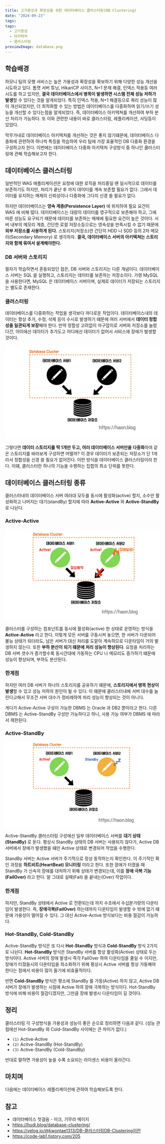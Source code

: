 ```yaml
---
title: 고가용성과 확장성을 위한 데이터베이스 클러스터링(DB Clustering)
date: "2024-09-23"
tags:
tags:
  - 고가용성
  - 아키텍처
  - 클러스터링
previewImage: database.png
---
```


## 학습배경

하모니 팀의 모행 서비스는 높은 가용성과 확장성을 확보하기 위해 다양한 성능 개선을 시도하고 있다. 톰캣 서버 튜닝, HikariCP 사이즈, N+1 문제 해결, 인덱스 적용등 여러 시도를 하고 있지만, **결국 데이터베이스에서 병목이 발생하면 시스템 전체 성능 저하가 발생**할 수 있다는 것을 알게되었다. 특히 인덱스 적용, N+1 해결등으로 쿼리 성능이 많이 개선되었지만, 더 최적화할 수 있는 방법은 데이터베이스를 다중화하여 읽기/쓰기 성능을 개선할 수 있다는점을 알게되었다. 즉, 데이터베이스 아키텍쳐를 개선하여 부하 분산 처리가 가능하다. 또 이와 관련한 내용이 바로 클러스터링, 레플리케이션, 샤딩등이 있었다.

막무가내로 데이터베이스 아키텍처를 개선하는 것은 좋지 않기떄문에, 데이터베이스 다중화에 관련하여 하나씩 특징을 학습하여 우리 팀에 가장 효율적인 DB 다중화 환경을 구성하고자 한다. 이번에는 데이터베이스 다중화  아키텍처 구성방식 중 하나인 클러스터링에 관해 학습해보고자 한다.

## 데이터베이스 클러스터링

일반적인 WAS 애플리케이션은 요청에 대한 로직을 처리중일 떈 일시적으로 데이터를 보존하기도 하지만, 처리가 끝난 후 까지 데이터를 계속 보존할 필요가 없다. 그래서 데이터를 유지하는 매체의 신뢰성이나 다중화에 그다지 신경 쓸 필요가 없다.

하지만 데이터베이스는 **영속 계층(Persistence Layer)** 에 위치하여 필요 요건이 WAS 에 비해 많다. 데이터베이스는 대량의 데이터를 영구적으로 보존해야 하고, 그에 따른 성능도 요구되기 때문에 데이터를 보존하는 매체에 필요한 요건이 높은 것이다. 서버 내부의 메모리 계층, 간단한 로컬 저장소등으로는 영속성을 만족시킬 수 없기 때문에 **외부 저장소를 사용하게 된다.** 스토리지(저장소)란 간단히 HDD 나 SDD 등의 2차 메모리(Secondary Memory) 로 생각하자. **결국, 데이터베이스 서버의 아키텍쳐는 스토리지와 함께 묶여서 설계해야한다.** 

### DB 서버와 스토리지

필자가 학습하면서 혼동되었던 점은, DB 서버와 스토리지는 다른 개념이다. 데이터베이스 서버는 SQL 을 실행하고, 스토리지는 데이터를 보존하는 저장소이다. 가령 MySQL 을 사용한다면, MySQL 은 데이터베이스 서버이며, 실제로 데이터가 저장되는 스토리지는 별도로 존재한다. 

### 클러스터링

데이터베이스를 다중화하는 작업을 생각보다 까다로운 작업이다. 데이터베이스내의 데이터는 항상 추가, 수정, 삭제 등이 수시로 발생하기 떄문에 여러 서버에서 **데이터 정합성을 일관되게 보장**해야 한다. 만약 정합성 고려없이 마구잡이로 서버와 저장소를 늘렸다간, 어이에선 데이터가 추가도고 어디에선 데이터가 없어서 서비스에 장애가 발생할 것이다.

![alt text](image.png)

그렇다면 **데이터 스토리지를 딱 1개만 두고, 여러 데이터베이스 서버만을 다중화**하여 같은 스토리지를 바라보게 구성하면 어떨까? 이 경우 데이터가 보존되는 저장소가 단 1개라서 정합성을 신경 쓸 필요가 없어진다. 이런 방식을 데이터베이스 클러스터링이라 한다. 이떄, 클러스터란 하나의 기능을 수행하는 집합의 최소 단위를 뜻한다.

## 데이터베이스 클러스터링 종류

클러스터내의 데이터베이스 서버 여러대 모두를 동시에 활성화(active) 할지, 소수만 활성화하고 나머지는 대기(standBy) 할지에 따라 **Active-Active** 와 **Active-StandBy** 로 나뉜다.

### Active-Active

![alt text](image-1.png)

클러스터를 구성하는 컴포넌트를 동시에 활성화(active) 한 상태로 운영하는 방식을 **Active-Active** 라고 한다. 이렇게 모든 서버를 구동시켜 놓으면, 한 서버가 다운되어 불능 상태가 되더라도, 남은 서버가 대신 처리를 도맡아 계속하므로 다운타임이 거의 발생하지 않는다. 또한 **부하 분산이 되기 떄문에 처리 성능이 향상된다**. 요청을 처리하는 DB 서버 갯수가 증가할수록 동시간대에 가동하는 CPU 나 메모리도 증가하기 떄문에 성능이 향상되며, 부하도 분산된다.

### 한계점

하지만 여러 DB 서버가 하나의 스토리지를 공유하기 떄문에, **스토리지에서 병목 현상이 발생**할 수 있고 성능 저하의 원인이 될 수 있다. 이 떄문에 클러스터내에 서버 대수를 늘린다고해서 무조건 서버 대수가 정비례하여 처리 성능이 향상되는 것이 아니다.

게다가 Active-Active 구성이 가능한 DBMS 는 Oracle 과 DB2 뿐이라고 한다. 다른 DBMS 는 Active-StandBy 구성만 가능하다고 하니, 사용 가능 여부가 DBMS 에 따라서 제한된다.

### Active-StandBy

![alt text](image-2.png)

Active-StandBy 클러스터링 구성에선 일부 데이터베이스 서버를 **대기 상태(StandBy)** 로 둔다. 평상시 StandBy 상태의 DB 서버는 사용되지 않다가, Active DB 서버에서 장애가 발생했을 떄만 Active 상태로 변경되어 작업을 수행한다. 

StandBy 서버는 Active 서버가 주기적으로 정상 동작하는지 확인한다. 이 주기적인 확인 과정을 **하트비트(HeartBeat) 모니터링** 이라고 한다. 또한 장애가 터졌을 때 StandBy 가 신속히 장애를 대처하기 위해 상태가 변경되는데, 이를 **장애 극복 기능(FailOver)** 라고 한다. 말 그대로 실패(Fail) 을 끝내는(Over) 작업이다.

### 한게점

하지만, StandBy 상태에서 Active 로 전환되는데 까지 수초에서 수십분가량의 다운타임이 발생한다. 즉, **장애극복(FailOver)** 하는데까지 다운타임이 발생할 수 밖에 없기 떄문에 가용성이 떨어질 수 있다. 그 대신 Active-Active 방식보다는 비용 절감이 가능하다.

### Hot-StandBy, Cold-StandBy

Active-StandBy 방식은 또 다시 **Hot-StandBy** 방식과 **Cold-StandBy** 방식 2가지로 나뉜다. **Hot-StandBy** 방식은 StandBy 서버를 항상 활성화(Active) 상태로 두는 방식이다. Active 서버의 장애 발생시 즉각 FailOver 하여 다운타임을 줄일 수 이지만, 장애가 터졌을시의 다운타임을 최소화하기 위해 평상시 Active 서버를 항상 가동해야 한다는 점에서 비용이 많이 들기에 비효율적이다.

반면 **Cold-StandBy** 방식은 평소에 StandBy 를 가동(Active) 하지 않고, Active DB 서버가 장애가 발생하는 시점에 Active 하여 장애 극복하는 방식이다. Hot-StandBy 방식에 비해 비용이 절감디겠지만, 그만큼 장애 발생시 다운타임이 길 것이다.

## 정리

클러스터링 각 구성방식을 가용성과 성능이 좋은 순으로 정리하면 다음과 같다. (성능 관점에선 Hot-StandBy 와 Cold-StandBy 사이에는 큰 차이가 없다.)

- `(1)` Active-Active
- `(2)` Acitve-StandBy (Hot-StandBy)
- `(3)` Active-StandBy (Cold-StandBy)

반대로 말하면 가용성이 높을 수록 소요되는 라이센스 비용이 올라간다.

## 마치며

다음에는 데이터베이스 레플리케이션에 관하여 학습해보도록 한다. 

## 참고

- 데이터베이스 첫걸음 - 미크, 기무라 메이지
- https://hudi.blog/database-clustering/
- https://velog.io/@kwontae1313/DB-클러스터링DB-Clustering이란
- https://code-lab1.tistory.com/205